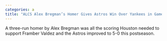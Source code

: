 ```yaml
---
categories: a
title: "ALCS Alex Bregman’s Homer Gives Astros Win Over Yankees in Game 2"
---
```

A three-run homer by Alex Bregman was all the scoring Houston needed to support Framber Valdez and the Astros improved to 5-0 this postseason.